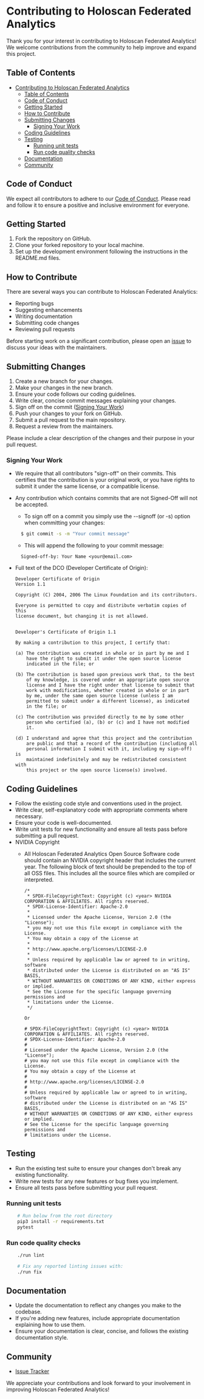 # Contributing to Holoscan Federated Analytics

Thank you for your interest in contributing to Holoscan Federated Analytics! We welcome contributions from the community to help improve and expand this project.

## Table of Contents

- [Contributing to Holoscan Federated Analytics](#contributing-to-holoscan-federated-analytics)
  - [Table of Contents](#table-of-contents)
  - [Code of Conduct](#code-of-conduct)
  - [Getting Started](#getting-started)
  - [How to Contribute](#how-to-contribute)
  - [Submitting Changes](#submitting-changes)
    - [Signing Your Work](#signing-your-work)
  - [Coding Guidelines](#coding-guidelines)
  - [Testing](#testing)
    - [Running unit tests](#running-unit-tests)
    - [Run code quality checks](#run-code-quality-checks)
  - [Documentation](#documentation)
  - [Community](#community)

## Code of Conduct

We expect all contributors to adhere to our [Code of Conduct](./CODE_OF_CONDUCT.md). Please read and follow it to ensure a positive and inclusive environment for everyone.

## Getting Started

1. Fork the repository on GitHub.
2. Clone your forked repository to your local machine.
3. Set up the development environment following the instructions in the README.md files.

## How to Contribute

There are several ways you can contribute to Holoscan Federated Analytics:

- Reporting bugs
- Suggesting enhancements
- Writing documentation
- Submitting code changes
- Reviewing pull requests

Before starting work on a significant contribution, please open an [issue](https://github.com/nvidia-holoscan/holoscan-federated-analytics/issues/) to discuss your ideas with the maintainers.

## Submitting Changes

1. Create a new branch for your changes.
2. Make your changes in the new branch.
3. Ensure your code follows our coding guidelines.
4. Write clear, concise commit messages explaining your changes.
5. Sign off on the commit ([Signing Your Work](#signing-your-work))
6. Push your changes to your fork on GitHub.
7. Submit a pull request to the main repository.
8. Request a review from the maintainers.

Please include a clear description of the changes and their purpose in your pull request.

### Signing Your Work

- We require that all contributors "sign-off" on their commits. This certifies that the contribution is your original work, or you have rights to submit it under the same license, or a compatible license.

- Any contribution which contains commits that are not Signed-Off will not be accepted.

  - To sign off on a commit you simply use the --signoff (or -s) option when committing your changes:

  ```bash
    $ git commit -s -m "Your commit message"
  ```

  - This will append the following to your commit message:

  ```
    Signed-off-by: Your Name <your@email.com>
  ```

- Full text of the DCO (Developer Certificate of Origin):

  ```
  Developer Certificate of Origin
  Version 1.1

  Copyright (C) 2004, 2006 The Linux Foundation and its contributors.

  Everyone is permitted to copy and distribute verbatim copies of this
  license document, but changing it is not allowed.


  Developer's Certificate of Origin 1.1

  By making a contribution to this project, I certify that:

  (a) The contribution was created in whole or in part by me and I
      have the right to submit it under the open source license
      indicated in the file; or

  (b) The contribution is based upon previous work that, to the best
      of my knowledge, is covered under an appropriate open source
      license and I have the right under that license to submit that
      work with modifications, whether created in whole or in part
      by me, under the same open source license (unless I am
      permitted to submit under a different license), as indicated
      in the file; or

  (c) The contribution was provided directly to me by some other
      person who certified (a), (b) or (c) and I have not modified
      it.

  (d) I understand and agree that this project and the contribution
      are public and that a record of the contribution (including all
      personal information I submit with it, including my sign-off) is
      maintained indefinitely and may be redistributed consistent with
      this project or the open source license(s) involved.
  ```

## Coding Guidelines

- Follow the existing code style and conventions used in the project.
- Write clear, self-explanatory code with appropriate comments where necessary.
- Ensure your code is well-documented.
- Write unit tests for new functionality and ensure all tests pass before submitting a pull request.
- NVIDIA Copyright
  - All Holoscan Federated Analytics Open Source Software code should contain an NVIDIA copyright header that includes the current year. The following block of text should be prepended to the top of all OSS files. This includes all the source files which are compiled or interpreted.

    ```
    /*
     * SPDX-FileCopyrightText: Copyright (c) <year> NVIDIA CORPORATION & AFFILIATES. All rights reserved.
     * SPDX-License-Identifier: Apache-2.0
     *
     * Licensed under the Apache License, Version 2.0 (the "License");
     * you may not use this file except in compliance with the License.
     * You may obtain a copy of the License at
     *
     * http://www.apache.org/licenses/LICENSE-2.0
     *
     * Unless required by applicable law or agreed to in writing, software
     * distributed under the License is distributed on an "AS IS" BASIS,
     * WITHOUT WARRANTIES OR CONDITIONS OF ANY KIND, either express or implied.
     * See the License for the specific language governing permissions and
     * limitations under the License.
     */

    Or

    # SPDX-FileCopyrightText: Copyright (c) <year> NVIDIA CORPORATION & AFFILIATES. All rights reserved.
    # SPDX-License-Identifier: Apache-2.0
    #
    # Licensed under the Apache License, Version 2.0 (the "License");
    # you may not use this file except in compliance with the License.
    # You may obtain a copy of the License at
    #
    # http://www.apache.org/licenses/LICENSE-2.0
    #
    # Unless required by applicable law or agreed to in writing, software
    # distributed under the License is distributed on an "AS IS" BASIS,
    # WITHOUT WARRANTIES OR CONDITIONS OF ANY KIND, either express or implied.
    # See the License for the specific language governing permissions and
    # limitations under the License.
    ```

## Testing

- Run the existing test suite to ensure your changes don't break any existing functionality.
- Write new tests for any new features or bug fixes you implement.
- Ensure all tests pass before submitting your pull request.

### Running unit tests

```bash
    # Run below from the root directory
    pip3 install -r requirements.txt
    pytest
```

### Run code quality checks

```bash
    ./run lint

    # Fix any reported linting issues with:
    ./run fix
```
## Documentation

- Update the documentation to reflect any changes you make to the codebase.
- If you're adding new features, include appropriate documentation explaining how to use them.
- Ensure your documentation is clear, concise, and follows the existing documentation style.

## Community

- [Issue Tracker](https://github.com/nvidia-holoscan/holoscan-federated-analytics/issues)

We appreciate your contributions and look forward to your involvement in improving Holoscan Federated Analytics!